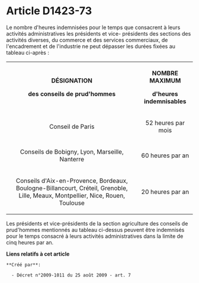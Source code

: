 # Article D1423-73

Le nombre d'heures indemnisées pour le temps que consacrent à leurs activités administratives les présidents et vice-
présidents des sections des activités diverses, du commerce et des services commerciaux, de l'encadrement et de l'industrie
ne peut dépasser les durées fixées au tableau ci-après : 

<table>
  <tbody>
    <tr>
      <th>

DÉSIGNATION 

des conseils de prud'hommes 

</th>
      <th>

NOMBRE MAXIMUM 

d'heures indemnisables 

</th>
    </tr>
    <tr>
      <td align="center">

Conseil de Paris 

</td>
      <td align="center">

52 heures par mois 

</td>
    </tr>
    <tr>
      <td align="center">

Conseils de Bobigny, Lyon, Marseille, Nanterre 

</td>
      <td align="center">

60 heures par an 

</td>
    </tr>
    <tr>
      <td align="center">

Conseils d'Aix-en-Provence, Bordeaux, Boulogne-Billancourt, Créteil, Grenoble, Lille, Meaux, Montpellier, Nice, Rouen,
Toulouse 

</td>
      <td align="center">

20 heures par an 

</td>
    </tr>
  </tbody>
</table>

Les présidents et vice-présidents de la section agriculture des conseils de prud'hommes mentionnés au tableau ci-dessus
peuvent être indemnisés pour le temps consacré à leurs activités administratives dans la limite de cinq heures par an.

**Liens relatifs à cet article**

	**Créé par**:

	  - Décret n°2009-1011 du 25 août 2009 - art. 7
